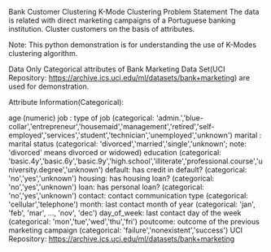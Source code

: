 Bank Customer Clustering
K-Mode Clustering
Problem Statement
The data is related with direct marketing campaigns of a Portuguese banking institution. Cluster customers on the basis of attributes.

Note: This python demonstration is for understanding the use of K-Modes clustering algorithm.

Data
Only Categorical attributes of Bank Marketing Data Set(UCI Repository: https://archive.ics.uci.edu/ml/datasets/bank+marketing) are used for demonstration.

Attribute Information(Categorical):

age (numeric)
job : type of job (categorical: 'admin.','blue-collar','entrepreneur','housemaid','management','retired','self-employed','services','student','technician','unemployed','unknown')
marital : marital status (categorical: 'divorced','married','single','unknown'; note: 'divorced' means divorced or widowed)
education (categorical: 'basic.4y','basic.6y','basic.9y','high.school','illiterate','professional.course','university.degree','unknown')
default: has credit in default? (categorical: 'no','yes','unknown')
housing: has housing loan? (categorical: 'no','yes','unknown')
loan: has personal loan? (categorical: 'no','yes','unknown')
contact: contact communication type (categorical: 'cellular','telephone')
month: last contact month of year (categorical: 'jan', 'feb', 'mar', ..., 'nov', 'dec')
day_of_week: last contact day of the week (categorical: 'mon','tue','wed','thu','fri')
poutcome: outcome of the previous marketing campaign (categorical: 'failure','nonexistent','success')
UCI Repository: https://archive.ics.uci.edu/ml/datasets/bank+marketing
